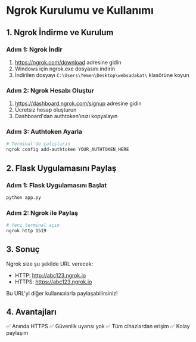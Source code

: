 # Ngrok Kurulumu ve Kullanımı

## 1. Ngrok İndirme ve Kurulum

### Adım 1: Ngrok İndir
1. https://ngrok.com/download adresine gidin
2. Windows için ngrok.exe dosyasını indirin
3. İndirilen dosyayı `C:\Users\Yemen\Desktop\websadakat\` klasörüne koyun

### Adım 2: Ngrok Hesabı Oluştur
1. https://dashboard.ngrok.com/signup adresine gidin
2. Ücretsiz hesap oluşturun
3. Dashboard'dan authtoken'ınızı kopyalayın

### Adım 3: Authtoken Ayarla
```bash
# Terminal'de çalıştırın
ngrok config add-authtoken YOUR_AUTHTOKEN_HERE
```

## 2. Flask Uygulamasını Paylaş

### Adım 1: Flask Uygulamasını Başlat
```bash
python app.py
```

### Adım 2: Ngrok ile Paylaş
```bash
# Yeni terminal açın
ngrok http 1519
```

## 3. Sonuç
Ngrok size şu şekilde URL verecek:
- HTTP: http://abc123.ngrok.io
- HTTPS: https://abc123.ngrok.io

Bu URL'yi diğer kullanıcılarla paylaşabilirsiniz!

## 4. Avantajları
✅ Anında HTTPS
✅ Güvenlik uyarısı yok
✅ Tüm cihazlardan erişim
✅ Kolay paylaşım
